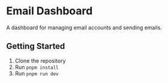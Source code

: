 # Email Dashboard

A dashboard for managing email accounts and sending emails.

## Getting Started

1. Clone the repository
2. Run `pnpm install`
3. Run `pnpm run dev`
